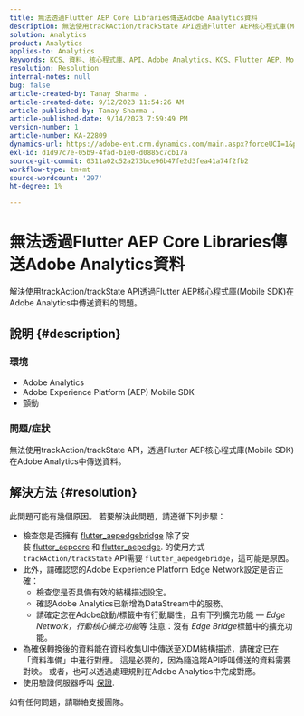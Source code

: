 ```yaml
---
title: 無法透過Flutter AEP Core Libraries傳送Adobe Analytics資料
description: 無法使用trackAction/trackState API透過Flutter AEP核心程式庫(Mobile SDK)傳送Adobe Analytics資料。
solution: Analytics
product: Analytics
applies-to: Analytics
keywords: KCS、資料、核心程式庫、API、Adobe Analytics、KCS、Flutter AEP、Mobile SDK、Edge Network、行動核心擴充功能、trackAction、trackState、flutter_aepedgedbridge、flutter_aepcore、flutter_aepedge、Adobe Experience Platform
resolution: Resolution
internal-notes: null
bug: false
article-created-by: Tanay Sharma .
article-created-date: 9/12/2023 11:54:26 AM
article-published-by: Tanay Sharma .
article-published-date: 9/14/2023 7:59:49 PM
version-number: 1
article-number: KA-22809
dynamics-url: https://adobe-ent.crm.dynamics.com/main.aspx?forceUCI=1&pagetype=entityrecord&etn=knowledgearticle&id=6ff5471d-6351-ee11-be6f-6045bd0063aa
exl-id: d1d97c7e-05b9-4fad-b1e0-d0885c7cb17a
source-git-commit: 0311a02c52a273bce96b47fe2d3fea41a74f2fb2
workflow-type: tm+mt
source-wordcount: '297'
ht-degree: 1%

---
```


# 無法透過Flutter AEP Core Libraries傳送Adobe Analytics資料


解決使用trackAction/trackState API透過Flutter AEP核心程式庫(Mobile SDK)在Adobe Analytics中傳送資料的問題。

## 說明 {#description}


### 環境

- Adobe Analytics
- Adobe Experience Platform (AEP) Mobile SDK
- 顫動


### 問題/症狀

無法使用trackAction/trackState API，透過Flutter AEP核心程式庫(Mobile SDK)在Adobe Analytics中傳送資料。


## 解決方法 {#resolution}


此問題可能有幾個原因。 若要解決此問題，請遵循下列步驟：

- 檢查您是否擁有 [flutter_aepedgebridge](https://pub.dev/packages/flutter_aepedgebridge "關注連結") 除了安裝 [flutter_aepcore](https://pub.dev/packages/flutter_aepcore "關注連結") 和 [flutter_aepedge](https://pub.dev/packages/flutter_aepedge "關注連結"). 的使用方式 `trackAction/trackState` API需要 `flutter_aepedgebridge`，這可能是原因。
- 此外，請確認您的Adobe Experience Platform Edge Network設定是否正確：
   - 檢查您是否具備有效的結構描述設定。
   - 確認Adobe Analytics已新增為DataStream中的服務。
   - 請確定您在Adobe啟動/標籤中有行動屬性，且有下列擴充功能 —  *Edge Network，行動核心擴充功能*&#x200B;等 注意：沒有 *Edge Bridge*&#x200B;標籤中的擴充功能。
- 為確保轉換後的資料能在資料收集UI中傳送至XDM結構描述，請確定已在「資料準備」中進行對應。 這是必要的，因為隨追蹤API呼叫傳送的資料需要對映。 或者，也可以透過處理規則在Adobe Analytics中完成對應。
- 使用驗證伺服器呼叫 [保證](https://github.com/adobe/aepsdk_flutter/tree/main/plugins/flutter_aepassurance "關注連結").


如有任何問題，請聯絡支援團隊。
